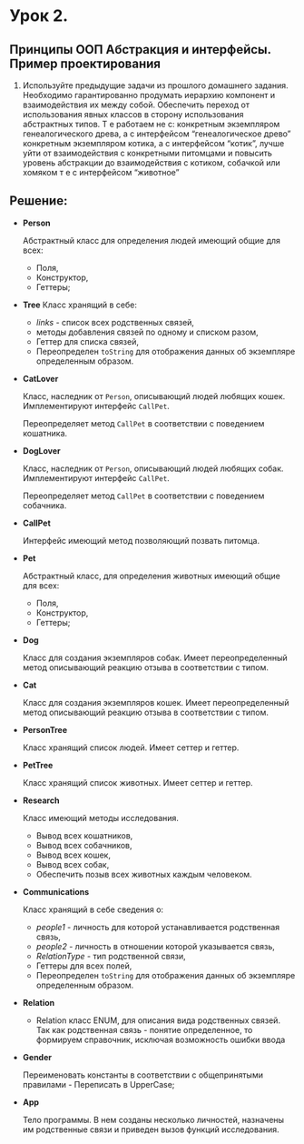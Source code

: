 # Урок 2.

## Принципы ООП Абстракция и интерфейсы. Пример проектирования

1. Используйте предыдущие задачи из прошлого домашнего задания. Необходимо гарантированно продумать иерархию компонент
   и взаимодействия их между собой.
   Обеспечить переход от использования явных классов в сторону использования абстрактных типов. Т е работаем не с:
   конкретным экземпляром генеалогического древа, а с интерфейсом “генеалогическое древо”
   конкретным экземпляром котика, а с интерфейсом “котик”, лучше уйти от взаимодействия с конкретными питомцами и 
повысить уровень абстракции до взаимодействия с котиком, собачкой или хомяком т е с интерфейсом “животное”

## Решение:

* __Person__

  Абстрактный класс для определения людей имеющий общие для всех:
    * Поля,
    * Конструктор,
    * Геттеры;

* __Tree__
  Класс хранящий в себе:
  * *links* - список всех родственных связей,
  * методы добавления связей по одному и списком разом,
  * Геттер для списка связей,
  * Переопределен `toString` для отображения данных об экземпляре определенным образом.



* __CatLover__

  Класс, наследник от `Person`, описывающий людей любящих кошек. Имплементируют интерфейс `CallPet`.

  Переопределяет метод `CallPet` в соответствии с поведением кошатника.


* __DogLover__

  Класс, наследник от `Person`, описывающий людей любящих собак. Имплементируют интерфейс `CallPet`.

  Переопределяет метод `CallPet` в соответствии с поведением собачника.


* __CallPet__

  Интерфейс имеющий метод позволяющий позвать питомца.


* __Pet__

  Абстрактный класс, для определения животных имеющий общие для всех:
    * Поля,
    * Конструктор,
    * Геттеры;


* __Dog__

  Класс для создания экземпляров собак. Имеет переопределенный метод описывающий реакцию отзыва в соответствии с типом.


* __Cat__

  Класс для создания экземпляров кошек. Имеет переопределенный метод описывающий реакцию отзыва в соответствии с типом.


* __PersonTree__

  Класс хранящий список людей. Имеет сеттер и геттер.


* __PetTree__

  Класс хранящий список животных. Имеет сеттер и геттер.


* __Research__

  Класс имеющий методы исследования.
    * Вывод всех кошатников,
    * Вывод всех собачников,
    * Вывод всех кошек,
    * Вывод всех собак,
    * Обеспечить позыв всех животных каждым человеком.


* __Communications__

  Класс хранящий в себе сведения о:
  * *people1* - личность для которой устанавливается родственная связь,
  * *people2* - личность в отношении которой указывается связь,
  * *RelationType* - тип родственной связи,
  * Геттеры для всех полей,
  * Переопределен `toString` для отображения данных об экземпляре определенным образом.



* __Relation__

  * Relation класс ENUM, для описания вида родственных связей. Так как родственная связь - понятие определенное, 
  то формируем справочник, исключая возможность ошибки ввода


* __Gender__

  Переименовать константы в соответствии с общепринятыми правилами - Переписать в UpperCase;


* __App__

  Тело программы. В нем созданы несколько личностей, назначены им родственные связи и приведен вызов 
функций исследования.
